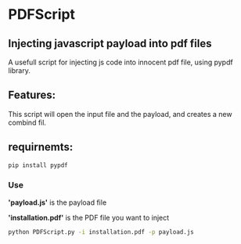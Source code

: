 # PDFScript

## Injecting javascript payload into pdf files

A usefull script for injecting js code into innocent pdf file, using pypdf library.

## Features:

This script will open the input file and the payload, and creates a new combind fil.

## requirnemts:

```bash
pip install pypdf
```

### Use
**'payload.js'** is the payload file

**'installation.pdf'** is the PDF file you want to inject
```bash
python PDFScript.py -i installation.pdf -p payload.js
```
